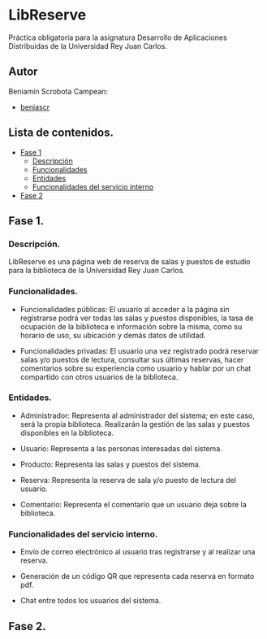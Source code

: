 # LibReserve
Práctica obligatoria para la asignatura Desarrollo de Aplicaciones Distribuidas de la Universidad Rey Juan Carlos.

## Autor
Beniamin Scrobota Campean:
- [benjascr](https://github.com/benjascr)

## Lista de contenidos.
- [Fase 1](#fase-1)
  - [Descripción](#descripción)
  - [Funcionalidades](#funcionalidades)
  - [Entidades](#entidades)
  - [Funcionalidades del servicio interno](#funcionalidades-del-servicio-interno)
- [Fase 2](#fase-2)

## Fase 1.

### Descripción. 
LibReserve es una página web de reserva de salas y puestos de estudio para la biblioteca de la Universidad Rey Juan Carlos.

### Funcionalidades.
- Funcionalidades públicas: El usuario al acceder a la página sin registrarse podrá ver todas las salas y puestos disponibles, la tasa de ocupación de la biblioteca e información sobre la misma, como su horario de uso, su ubicación y demás datos de utilidad. 

- Funcionalidades privadas: El usuario una vez registrado podrá reservar salas y/o puestos de lectura, consultar sus últimas reservas, hacer comentarios sobre su experiencia como usuario y hablar por un chat compartido con otros usuarios de la biblioteca.

### Entidades.
- Administrador: Representa al administrador del sistema; en este caso, será la propia biblioteca. Realizarán la gestión de las salas y puestos disponibles en la biblioteca.

- Usuario: Representa a las personas interesadas del sistema.

- Producto: Representa las salas y puestos del sistema.

- Reserva: Representa la reserva de sala y/o puesto de lectura del usuario.

- Comentario: Representa el comentario que un usuario deja sobre la biblioteca.

### Funcionalidades del servicio interno.
- Envío de correo electrónico al usuario tras registrarse y al realizar una reserva.

- Generación de un código QR que representa cada reserva en formato pdf.

- Chat entre todos los usuarios del sistema.

## Fase 2.
